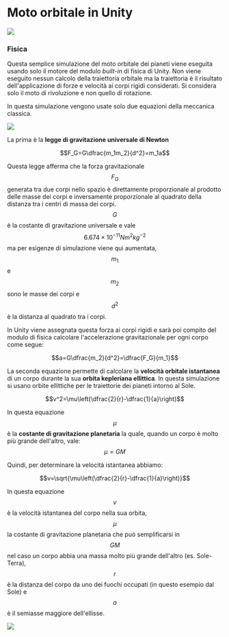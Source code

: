 # Moto orbitale in Unity

![](https://dl.dropboxusercontent.com/s/ziekoxun8flpd8o/diagram3.png?dl=1)

### Fisica
Questa semplice simulazione del moto orbitale dei pianeti viene eseguita usando solo il motore del modulo _built-in_ di fisica di Unity. Non viene eseguito nessun calcolo della traiettoria orbitale ma la traiettoria è il risultato dell'applicazione di forze e velocità ai corpi rigidi considerati. Si considera solo il moto di rivoluzione e non quello di rotazione.

In questa simulazione vengono usate solo due equazioni della meccanica classica.

![](https://dl.dropboxusercontent.com/s/ziekoxun8flpd8o/diagram3.png?dl=1)

La prima è la **legge di gravitazione universale di Newton**

$$F_G=G\dfrac{m_1m_2}{d^2}=m_1a$$

Questa legge afferma che la forza gravitazionale $$F_G$$ generata tra due corpi nello spazio è direttamente proporzionale al prodotto delle masse dei corpi e inversamente proporzionale al quadrato della distanza tra i centri di massa dei corpi. $$G$$ è la costante di gravitazione universale e vale $$6.674\times10^{-11}Nm^2 kg^{-2}$$ ma per esigenze di simulazione viene qui aumentata, $$m_1$$ e $$m_2$$ sono le masse dei corpi e $$d^2$$ è la distanza al quadrato tra i corpi.

In Unity viene assegnata questa forza ai corpi rigidi e sarà poi compito del modulo di fisica calcolare l'accelerazione gravitazionale per ogni corpo come segue:

$$a=G\dfrac{m_2}{d^2}=\dfrac{F_G}{m_1}$$

La seconda equazione permette di calcolare la **velocità orbitale istantanea** di un corpo durante la sua **orbita kepleriana ellittica**. In questa simulazione si usano orbite ellittiche per le traiettorie dei pianeti intorno al Sole.

$$v^2=\mu\left(\dfrac{2}{r}-\dfrac{1}{a}\right)$$

In questa equazione $$\mu$$ è la **costante di gravitazione planetaria** la quale, quando un corpo è molto più grande dell'altro, vale:
$$\mu=GM$$

Quindi, per determinare la velocità istantanea abbiamo:

$$v=\sqrt{\mu\left(\dfrac{2}{r}-\dfrac{1}{a}\right)}$$

In questa equazione $$v$$ è la velocità istantanea del corpo nella sua orbita, $$\mu$$ la costante di gravitazione planetaria che può semplificarsi in $$GM$$ nel caso un corpo abbia una massa molto più grande dell'altro (es. Sole-Terra), $$r$$ è la distanza del corpo da uno dei fuochi occupati (in questo esempio dal Sole) e $$a$$ è il semiasse maggiore dell'ellisse.









![](https://dl.dropboxusercontent.com/s/ziekoxun8flpd8o/diagram3.png?dl=1)
